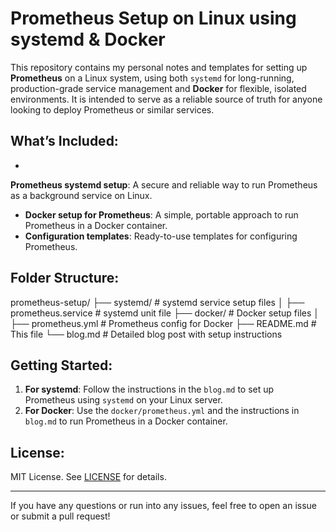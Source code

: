 # Prometheus Setup on Linux using systemd & Docker

This repository contains my personal notes and templates for setting up **Prometheus** on a Linux system, using both `systemd` for long-running, production-grade service management and **Docker** for flexible, isolated environments. It is intended to serve as a reliable source of truth for anyone looking to deploy Prometheus or similar services.

## What’s Included:

- 
**Prometheus systemd setup**: A secure and reliable way to run Prometheus as a background service on Linux.
- **Docker setup for Prometheus**: A simple, portable approach to run Prometheus in a Docker container.
- **Configuration templates**: Ready-to-use templates for configuring Prometheus.

## Folder Structure:

prometheus-setup/
├── systemd/          # systemd service setup files
│   ├── prometheus.service # systemd unit file
├── docker/             # Docker setup files
│   ├── prometheus.yml     # Prometheus config for Docker
├── README.md           # This file
└── blog.md             # Detailed blog post with setup instructions

## Getting Started:

1. **For systemd**: Follow the instructions in the `blog.md` to set up Prometheus using `systemd` on your Linux server.
2. **For Docker**: Use the `docker/prometheus.yml` and the instructions in `blog.md` to run Prometheus in a Docker container.

## License:

MIT License. See [LICENSE](./LICENSE) for details.

---

If you have any questions or run into any issues, feel free to open an issue or submit a pull request!
